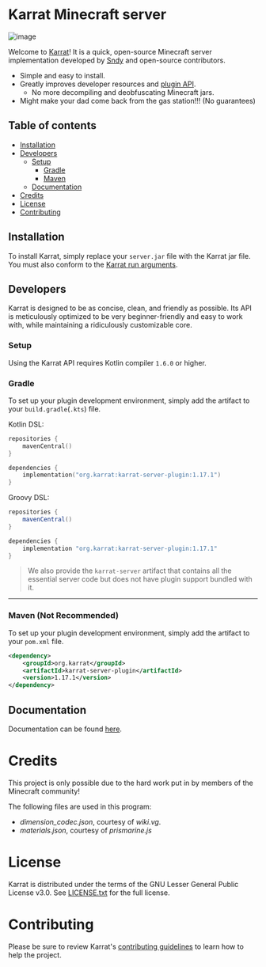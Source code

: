 # Karrat Minecraft server
![image](https://user-images.githubusercontent.com/70289658/135740635-be07452e-614a-4416-bfe0-e7354153b176.png)

Welcome to [Karrat](https://karrat.org/)!
It is a quick, open-source Minecraft server implementation developed by
 [Sndy](https://sndy.moe/) and open-source contributors.

* Simple and easy to install.
* Greatly improves developer resources and [plugin API](#developers).
  * No more decompiling and deobfuscating Minecraft jars.
* Might make your dad come back from the gas station!!! (No guarantees)

## Table of contents

<!--- TOC -->

- [Installation](#installation)
- [Developers](#developers)
  - [Setup](#setup)
    - [Gradle](#gradle)
    - [Maven](#maven-not-recommended)
  - [Documentation](#documentation)
- [Credits](#credits)
- [License](#license)
- [Contributing](#contributing)

<!--- END -->

## Installation

To install Karrat, simply replace your `server.jar` file with the Karrat jar file.
 You must also conform to the [Karrat run arguments](/todo).

## Developers

Karrat is designed to be as concise, clean, and friendly as possible. Its
 API is meticulously optimized to be very beginner-friendly and easy to work
 with, while maintaining a ridiculously customizable core.

### Setup

Using the Karrat API requires Kotlin compiler `1.6.0` or higher.

### Gradle

To set up your plugin development environment, simply add the artifact to your
 `build.gradle`(`.kts`) file.

Kotlin DSL:

```kotlin
repositories {
    mavenCentral()
}

dependencies {
    implementation("org.karrat:karrat-server-plugin:1.17.1")
}
```

Groovy DSL:

```groovy
repositories {
    mavenCentral()
}

dependencies {
    implementation "org.karrat:karrat-server-plugin:1.17.1"
}
```

>We also provide the `karrat-server` artifact that contains all the essential server code but does not have plugin support bundled with it.

---

### Maven (Not Recommended)

To set up your plugin development environment, simply add the artifact to your
 `pom.xml` file.

```xml
<dependency>
    <groupId>org.karrat</groupId>
    <artifactId>karrat-server-plugin</artifactId>
    <version>1.17.1</version>
</dependency>
```

## Documentation

Documentation can be found [here](/documentation/introduction.md).

# Credits

This project is only possible due to the hard work put in by members of
 the Minecraft community!

The following files are used in this program:
 - *dimension_codec.json*, courtesy of *wiki.vg*.
 - *materials.json*, courtesy of *prismarine.js*

# License

Karrat is distributed under the terms of the GNU Lesser General Public License v3.0. See [LICENSE.txt](LICENSE.txt) for the full license.

# Contributing

Please be sure to review Karrat's [contributing guidelines](docs/contributing.md) to learn how to help the project.
